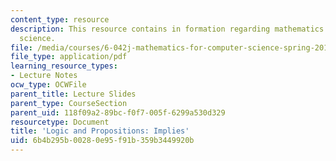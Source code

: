 ```yaml
---
content_type: resource
description: This resource contains in formation regarding mathematics for computer
  science.
file: /media/courses/6-042j-mathematics-for-computer-science-spring-2015/6b4b295b00280e95f91b359b3449920b_MIT6_042JS16_Implies.pdf
file_type: application/pdf
learning_resource_types:
- Lecture Notes
ocw_type: OCWFile
parent_title: Lecture Slides
parent_type: CourseSection
parent_uid: 118f09a2-89bc-f0f7-005f-6299a530d329
resourcetype: Document
title: 'Logic and Propositions: Implies'
uid: 6b4b295b-0028-0e95-f91b-359b3449920b
---
```

